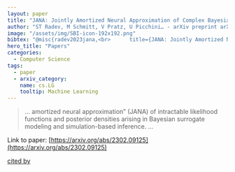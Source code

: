 ```yaml
---
layout: paper
title: "JANA: Jointly Amortized Neural Approximation of Complex Bayesian Models"
author: "ST Radev, M Schmitt, V Pratz, U Picchini… - arXiv preprint arXiv …, 2023 - arxiv.org"
image: "/assets/img/SBI-icon-192x192.png"
bibtex: "@misc{radev2023jana,<br>      title={JANA: Jointly Amortized Neural Approximation of Complex Bayesian Models}, <br>      author={Stefan T. Radev and Marvin Schmitt and Valentin Pratz and Umberto Picchini and Ullrich Köthe and Paul-Christian Bürkner},<br>      year={2023},<br>      eprint={2302.09125},<br>      archivePrefix={arXiv},<br>      primaryClass={cs.LG}<br>}"
hero_title: "Papers"
categories:
  - Computer Science
tags:
  - paper
  - arxiv_category:
    name: cs.LG
    tooltip: Machine Learning
---
```

>… amortized neural approximation” (JANA) of intractable likelihood functions and posterior densities arising in Bayesian surrogate modeling and simulation-based inference. …

Link to paper: [https://arxiv.org/abs/2302.09125](https://arxiv.org/abs/2302.09125)

[cited by](https://scholar.google.com/scholar?cites=9889389963876965867&as_sdt=40005&sciodt=0,10&hl=en&num=20)
